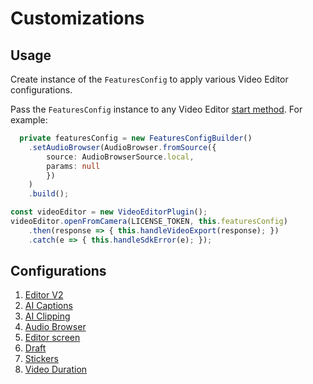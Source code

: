 # Customizations

## Usage

Create instance of the ```FeaturesConfig``` to apply various Video Editor configurations.

Pass the ```FeaturesConfig``` instance to any Video Editor [start method](../example/src/App.tsx#L119-121). For example:

```typescript
  private featuresConfig = new FeaturesConfigBuilder()
    .setAudioBrowser(AudioBrowser.fromSource({
        source: AudioBrowserSource.local,
        params: null
        })
    )
    .build();
```

```typescript
const videoEditor = new VideoEditorPlugin();
videoEditor.openFromCamera(LICENSE_TOKEN, this.featuresConfig)
    .then(response => { this.handleVideoExport(response); })
    .catch(e => { this.handleSdkError(e); });
```

## Configurations

1. [Editor V2](editor_v2_guide.md)
2. [AI Captions](ai_captions_guide.md)
3. [AI Clipping](ai_clipping_guide.md)
4. [Audio Browser](audio_browser_guide.md)
5. [Editor screen](editor_screen_guide.md)
6. [Draft](drafts_guide.md)
7. [Stickers](stickers_guide.md)
8. [Video Duration](video_duration_guide.md)
